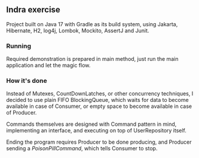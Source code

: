 ## Indra exercise

Project built on Java 17 with Gradle as its build system, using Jakarta, Hibernate, H2, log4j, Lombok, Mockito, AssertJ and Junit.

### Running

Required demonstration is prepared in main method, just run the main application and let the magic flow.

### How it's done

Instead of Mutexes, CountDownLatches, or other concurrency techniques, I decided to use plain FIFO BlockingQueue, which waits for data to become available in case of Consumer, or empty space to become available in case of Producer.

Commands themselves are designed with Command pattern in mind, implementing an interface, and executing on top of UserRepository itself.

Ending the program requires Producer to be done producing, and Producer sending a _PoisonPillCommand_, which tells Consumer to stop.
